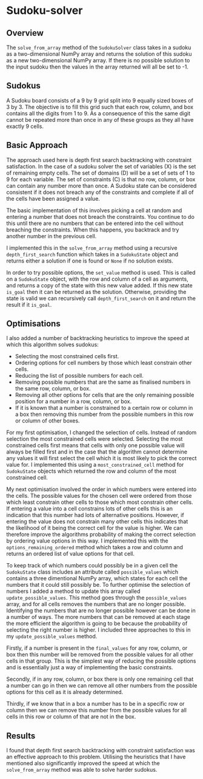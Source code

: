 # Sudoku-solver

## Overview
The `solve_from_array` method of the `SudokuSolver` class takes in a sudoku as a two-dimensional NumPy array and returns the solution of this sudoku as a new two-dimensional NumPy array. If there is no possible solution to the input sudoku then the values in the array returned will all be set to -1.

## Sudokus
A Sudoku board consists of a 9 by 9 grid split into 9 equally sized boxes of 3 by 3. The objective is to fill this grid such that each row, column, and box contains all the digits from 1 to 9. As a consequence of this the same digit cannot be repeated more than once in any of these groups as they all have exactly 9 cells.

## Basic Approach

The approach used here is depth first search backtracking with constraint satisfaction. In the case of a sudoku solver the set of variables (X) is the set of remaining empty cells. The set of domains (D) will be a set of sets of 1 to 9 for each variable. The set of constraints (C) is that no row, column, or box can contain any number more than once. A Sudoku state can be considered consistent if it does not breach any of the constraints and complete if all of the cells have been assigned a value.

The basic implementation of this involves picking a cell at random and entering a number that does not breach the constraints. You continue to do this until there are no numbers that can be entered into the cell without breaching the constraints. When this happens, you backtrack and try another number in the previous cell.

I implemented this in the `solve_from_array` method using a recursive `depth_first_search` function which takes in a `SudokuState` object and returns either a solution if one is found or `None` if no solution exists.

In order to try possible options, the `set_value` method is used. This is called on a `SudokuState` object, with the row and column of a cell as arguments, and returns a copy of the state with this new value added. If this new state `is_goal` then it can be returned as the solution. Otherwise, providing the state is valid we can recursively call `depth_first_search` on it and return the result if it `is_goal`.

## Optimisations
I also added a number of backtracking heuristics to improve the speed at which this algorithm solves sudokus:
- Selecting the most constrained cells first.
- Ordering options for cell numbers by those which least constrain other cells.
- Reducing the list of possible numbers for each cell.
- Removing possible numbers that are the same as finalised numbers in the same row, column, or box.
- Removing all other options for cells that are the only remaining possible position for a number in a row, column, or box.
- If it is known that a number is constrained to a certain row or column in a box then removing this number from the possible numbers in this row or column of other boxes.

For my first optimisation, I changed the selection of cells. Instead of random selection the most constrained cells were selected. Selecting the most constrained cells first means that cells with only one possible value will always be filled first and in the case that the algorithm cannot determine any values it will first select the cell which it is most likely to pick the correct value for. I implemented this using a `most_constrained_cell` method for `SudokuState` objects which returned the row and column of the most constrained cell.

My next optimisation involved the order in which numbers were entered into the cells. The possible values for the chosen cell were ordered from those which least constrain other cells to those which most constrain other cells. If entering a value into a cell constrains lots of other cells this is an indication that this number had lots of alternative positions. However, if entering the value does not constrain many other cells this indicates that the likelihood of it being the correct cell for the value is higher. We can therefore improve the algorithms probability of making the correct selection by ordering value options in this way. I implemented this with the `options_remaining_ordered` method which takes a row and column and returns an ordered list of value options for that cell.

To keep track of which numbers could possibly be in a given cell the `SudokuState` class includes an attribute called `possible_values` which contains a three dimentional NumPy array, which states for each cell the numbers that it could still possibly be. To further optimise the selection of numbers I added a method to update this array called `update_possible_values`. This method goes through the `possible_values` array, and for all cells removes the numbers that are no longer possible. Identifying the numbers that are no longer possible however can be done in a number of ways. The more numbers that can be removed at each stage the more efficient the algorithm is going to be because the probability of selecting the right number is higher. I included three approaches to this in my `update_possible_values` method.

Firstly, if a number is present in the `final_values` for any row, column, or box then this number will be removed from the possible values for all other cells in that group. This is the simplest way of reducing the possible options and is essentially just a way of implementing the basic constraints.

Secondly, if in any row, column, or box there is only one remaining cell that a number can go in then we can remove all other numbers from the possible options for this cell as it is already determined.

Thirdly, if we know that in a box a number has to be in a specific row or column then we can remove this number from the possible values for all cells in this row or column of that are not in the box.

## Results

I found that depth first search backtracking with constraint satisfaction was an effective approach to this problem. Utilising the heuristics that I have mentioned also significantly improved the speed at which the `solve_from_array` method was able to solve harder sudokus.